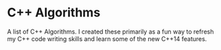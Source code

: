 # C++ Algorithms
A list of C++ Algorithms.
I created these primarily as a fun way to refresh my C++ code writing skills and learn some of the new C++14 features.
